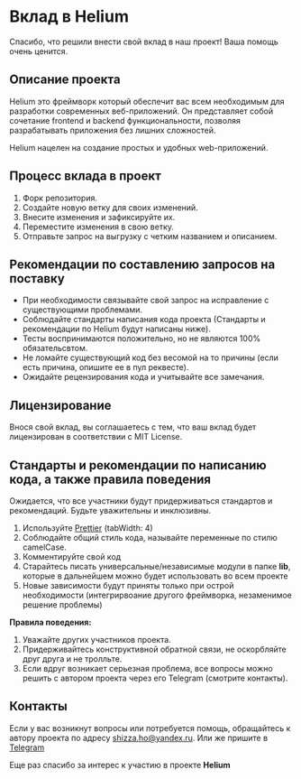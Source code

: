 # Вклад в Helium

Спасибо, что решили внести свой вклад в наш проект! Ваша помощь очень ценится.

## Описание проекта

Helium это фреймворк который обеспечит вас всем необходимым для разработки современных веб-приложений. Он представляет собой сочетание frontend и backend функциональности, позволяя разрабатывать приложения без лишних сложностей.

Helium нацелен на создание простых и удобных web-приложений.

## Процесс вклада в проект

1. Форк репозитория.
2. Создайте новую ветку для своих изменений.
3. Внесите изменения и зафиксируйте их.
4. Переместите изменения в свою ветку.
5. Отправьте запрос на выгрузку с четким названием и описанием.

## Рекомендации по составлению запросов на поставку

- При необходимости связывайте свой запрос на исправление с существующими проблемами.
- Соблюдайте стандарты написания кода проекта (Стандарты и рекомендации по Helium будут написаны ниже).
- Тесты воспринимаются положительно, но не являются 100% обязательсвтом.
- Не ломайте существующий код без весомой на то причины (если есть причина, опишите ее в пул реквесте).
- Ожидайте рецензирования кода и учитывайте все замечания.

## Лицензирование

Внося свой вклад, вы соглашаетесь с тем, что ваш вклад будет лицензирован в соответствии с MIT License.

## Стандарты и рекомендации по написанию кода, а также правила поведения

Ожидается, что все участники будут придерживаться стандартов и рекомендаций. Будьте уважительны и инклюзивны.

1. Используйте [Prettier](https://marketplace.visualstudio.com/items?itemName=esbenp.prettier-vscode) (tabWidth: 4)
2. Соблюдайте общий стиль кода, называйте переменные по стилю camelCase.
3. Комментируйте свой код
4. Старайтесь писать универсальные/независимые модули в папке **lib**, которые в дальнейшем можно будет использовать во всем проекте
5. Новые зависимости будут приняты только при острой необходимости (интегрирвоание другого фреймворка, незаменимое решение проблемы)

**Правила поведения:**

1. Уважайте других участников проекта.
2. Придерживайтесь конструктивной обратной связи, не оскорбляйте друг друга и не тролльте.
3. Если вдруг возникает серьезная проблема, все вопросы можно решить с автором проекта через его Telegram (смотрите контакты).

## Контакты

Если у вас возникнут вопросы или потребуется помощь, обращайтесь к автору проекта по адресу shizza.ho@yandex.ru. Или же пришите в [Telegram](https://t.me/ShizzaHo)

Еще раз спасибо за интерес к участию в проекте **Helium**

